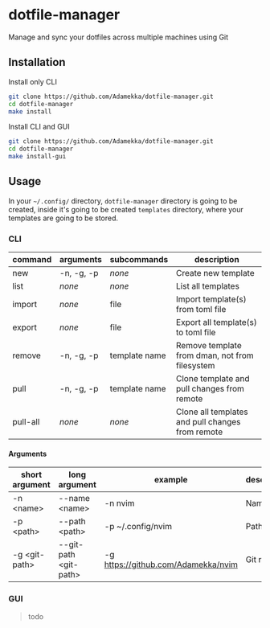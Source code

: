 # dotfile-manager

Manage and sync your dotfiles across multiple machines using Git

## Installation

Install only CLI

```bash
git clone https://github.com/Adamekka/dotfile-manager.git
cd dotfile-manager
make install
```

Install CLI and GUI

```bash
git clone https://github.com/Adamekka/dotfile-manager.git
cd dotfile-manager
make install-gui
```

## Usage

In your `~/.config/` directory, `dotfile-manager` directory is going to be created, inside it's going to be created `templates` directory, where your templates are going to be stored.

### CLI

| command  | arguments  | subcommands   | description                                      |
| -------- | ---------- | ------------- | ------------------------------------------------ |
| new      | -n, -g, -p | _none_        | Create new template                              |
| list     | _none_     | _none_        | List all templates                               |
| import   | _none_     | file          | Import template(s) from toml file                |
| export   | _none_     | file          | Export all template(s) to toml file              |
| remove   | -n, -g, -p | template name | Remove template from dman, not from filesystem   |
| pull     | -n, -g, -p | template name | Clone template and pull changes from remote      |
| pull-all | _none_     | _none_        | Clone all templates and pull changes from remote |

#### Arguments

| short argument | long argument          | example                               | description |
| -------------- | ---------------------- | ------------------------------------- | ----------- |
| -n \<name>     | --name \<name>         | -n nvim                               | Name        |
| -p \<path>     | --path \<path>         | -p ~/.config/nvim                     | Path        |
| -g \<git-path> | --git-path \<git-path> | -g <https://github.com/Adamekka/nvim> | Git repo    |

### GUI

> todo
